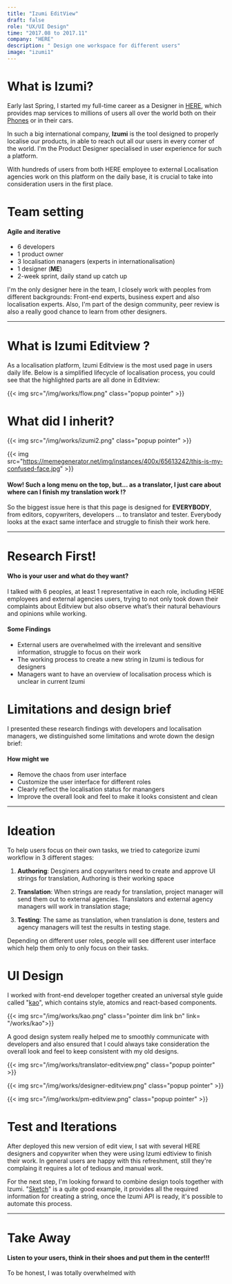 ```yaml
---
title: "Izumi EditView"
draft: false
role: "UX/UI Design"
time: "2017.08 to 2017.11"
company: "HERE"
description: " Design one workspace for different users"
image: "izumi1"
---
```

# What is Izumi?

Early last Spring, I started my full-time career as a Designer in [HERE](https://www.here.com/en), which provides map services to millions of users all over the world both on their [Phones](https://play.google.com/store/apps/details?id=com.here.app.maps&hl=en) or in their cars. 

In such a big international company, **Izumi** is the tool designed to properly localise our products, in able to reach out all our users in every corner of the world. I'm the Product Designer specialised in user experience for such a platform. 

With hundreds of users from both HERE employee to external Localisation agencies work on this platform on the daily base, it is crucial to take into consideration users in the first place.

# Team setting
#### Agile and iterative

- 6 developers 
- 1 product owner
- 3 localisation managers (experts in internationalisation)
- 1 designer (**ME**)
- 2-week sprint, daily stand up catch up

I'm the only designer here in the team, I closely work with peoples from different backgrounds: Front-end experts, business expert and also localisation experts. Also, I'm part of the design community, peer review is also a really good chance to learn from other designers.


----------

# What is Izumi Editview ?

As a localisation platform, Izumi Editview is the most used page in users daily life. Below is a simplified lifecycle of localisation process, you could see that the highlighted parts are all done in Editview:

{{< img src="/img/works/flow.png" class="popup pointer" >}}



# What did I inherit?

{{< img src="/img/works/izumi2.png" class="popup pointer" >}}

{{< img src="https://memegenerator.net/img/instances/400x/65613242/this-is-my-confused-face.jpg" >}}


#### Wow! Such a long menu on the top, but... as a translator, I just care about where can I finish my translation work !?

So the biggest issue here is that this page is designed for **EVERYBODY**, from editors, copywriters, developers ... to translator and tester. Everybody looks at the exact same interface and struggle to finish their work here.

----------

# Research First!
#### Who is your user and what do they want?

I talked with 6 peoples, at least 1 representative in each role, including HERE employees and external agencies users, trying to not only took down their complaints about Editview but also observe what’s their natural behaviours and opinions while working.

#### Some Findings

- External users are overwhelmed with the irrelevant and sensitive information, struggle to focus on their work
- The working process to create a new string in Izumi is tedious for designers
- Managers want to have an overview of localisation process which is unclear in current Izumi


# Limitations and design brief

I presented these research findings with developers and localisation managers, we distinguished some limitations and wrote down the design brief:

#### How might we

- Remove the chaos from user interface
- Customize the user interface for different roles
- Clearly reflect the localisation status for manangers
- Improve the overall look and feel to make it looks consistent and clean


----------
# Ideation

To help users focus on their own tasks, we tried to categorize izumi workflow in 3 different stages:

1. **Authoring**: Desginers and copywriters need to create and approve UI strings for translation, Authoring is their working space

2. **Translation**: When strings are ready for translation, project manager will send them out to external agencies. Translators and external agency managers will work in translation stage;

3. **Testing**: The same as translation, when translation is done, testers and agency managers will test the results in testing stage.

Depending on different user roles, people will see different user interface which help them only to only focus on their tasks. 

# UI Design

I worked with front-end developer together created an universal style guide called "[kao](/works/kao)", which contains style, atomics and react-based components.

{{< img src="/img/works/kao.png" class="pointer dim link bn" link= "/works/kao">}}


A good design system really helped me to smoothly communicate with developers and also ensured that I could always take consideration the overall look and feel to keep consistent with my old designs.



{{< img src="/img/works/translator-editview.png" class="popup pointer" >}}

{{< img src="/img/works/designer-editview.png" class="popup pointer" >}}

{{< img src="/img/works/pm-editview.png" class="popup pointer" >}}



# Test and Iterations 

After deployed this new version of edit view, I sat with several HERE designers and copywriter when they were using Izumi edtiview to finish their work. In general users are happy with this refreshment, still they're complaing it requires a lot of tedious and manual work. 

For the next step, I'm looking forward to combine design tools together with Izumi. "[Sketch](https://www.sketchapp.com/)" is a quite good example, it provides all the required information for creating a string, once the Izumi API is ready, it's possible to automate this process.  

----------

# Take Away

#### Listen to your users, think in their shoes and put them in the center!!!

To be honest, I was totally overwhelmed with 